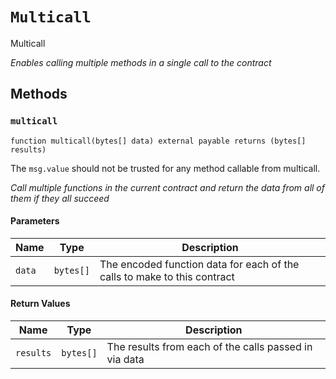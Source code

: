 
# `Multicall`

    
Multicall

    
*Enables calling multiple methods in a single call to the contract*
## Methods
### `multicall`
```solidity
function multicall(bytes[] data) external payable returns (bytes[] results)
```

            
The `msg.value` should not be trusted for any method callable from multicall.

            
*Call multiple functions in the current contract and return the data from all of them if they all succeed*
#### Parameters

| Name | Type | Description |
|---|---|---|
| `data` | `bytes[]` | The encoded function data for each of the calls to make to this contract |

#### Return Values

| Name | Type | Description |
|---|---|---|
| `results` | `bytes[]` | The results from each of the calls passed in via data |


